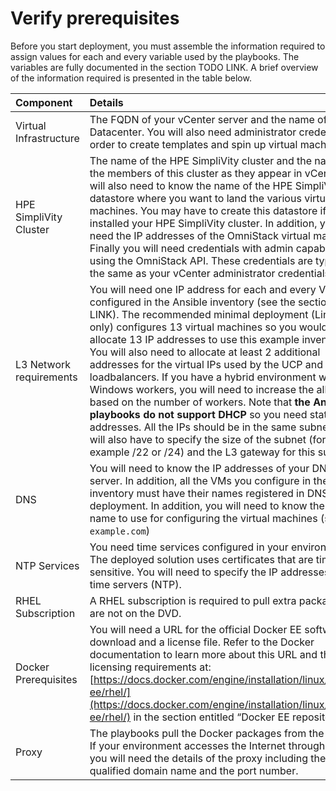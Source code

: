 # Verify prerequisites

Before you start deployment, you must assemble the information required to assign values for each and every variable used by the playbooks. The variables are fully documented in the section TODO LINK. A brief overview of the information required is presented in the table below.

|Component|Details|
|:--------|:------|
|Virtual Infrastructure|The FQDN of your vCenter server and the name of the Datacenter. You will also need administrator credentials in order to create templates and spin up virtual machines.|
|HPE SimpliVity Cluster|The name of the HPE SimpliVity cluster and the names of the members of this cluster as they appear in vCenter. You will also need to know the name of the HPE SimpliVity datastore where you want to land the various virtual machines. You may have to create this datastore if you just installed your HPE SimpliVity cluster. In addition, you will need the IP addresses of the OmniStack virtual machines. Finally you will need credentials with admin capabilities for using the OmniStack API. These credentials are typically the same as your vCenter administrator credentials.|
|L3 Network requirements|You will need one IP address for each and every VM configured in the Ansible inventory (see the section TODO LINK). The recommended minimal deployment (Linux-only) configures 13 virtual machines so you would need to allocate 13 IP addresses to use this example inventory. You will also need to allocate at least 2 additional addresses for the virtual IPs used by the UCP and DTR loadbalancers. If you have a hybrid environment with Windows workers, you will need to increase the allocation based on the number of workers. Note that **the Ansible playbooks do not support DHCP** so you need static IP addresses. All the IPs should be in the same subnet. You will also have to specify the size of the subnet (for example /22 or /24) and the L3 gateway for this subnet.|
|DNS|You will need to know the IP addresses of your DNS server. In addition, all the VMs you configure in the inventory must have their names registered in DNS prior to deployment. In addition, you will need to know the domain name to use for configuring the virtual machines (such as `example.com`)|
|NTP Services|You need time services configured in your environment. The deployed solution uses certificates that are time-sensitive. You will need to specify the IP addresses of your time servers (NTP).|
|RHEL Subscription|A RHEL subscription is required to pull extra packages that are not on the DVD.|
|Docker Prerequisites|You will need a URL for the official Docker EE software download and a license file. Refer to the Docker documentation to learn more about this URL and the licensing requirements at: [https://docs.docker.com/engine/installation/linux/docker-ee/rhel/](https://docs.docker.com/engine/installation/linux/docker-ee/rhel/) in the section entitled “Docker EE repository URL”|
|Proxy|The playbooks pull the Docker packages from the Internet. If your environment accesses the Internet through a proxy, you will need the details of the proxy including the fully qualified domain name and the port number.|
